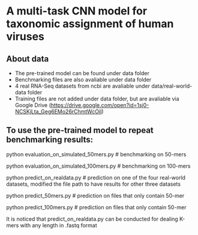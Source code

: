# A multi-task CNN model for taxonomic assignment of human viruses

## About data

- The pre-trained model can be found under data folder
- Benchmarking files are also avaliable under data folder
- 4 real RNA-Seq datasets from ncbi are avaliable under data/real-world-data folder
- Training files are not added under data folder, but are avaliable via Google Drive (https://drive.google.com/open?id=1sj0-NCSKjLta_Geg6EMo26rChmtWcOiI)


## To use the pre-trained model to repeat benchmarking results:

python evaluation_on_simulated_50mers.py # benchmarking on 50-mers

python evaluation_on_simulated_100mers.py # benchmarking on 100-mers

python predict_on_realdata.py # prediction on one of the four real-world datasets, modified the file path to have results for other three datasets

python predict_50mers.py # prediction on files that only contain 50-mer

python predict_100mers.py # prediction on files that only contain 50-mer

It is noticed that predict_on_realdata.py can be conducted for dealing K-mers with any length in .fastq format
